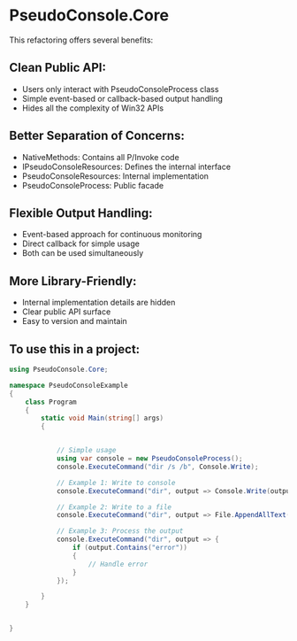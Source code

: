 # PseudoConsole.Core

This refactoring offers several benefits:

## Clean Public API:

* Users only interact with PseudoConsoleProcess class
* Simple event-based or callback-based output handling
* Hides all the complexity of Win32 APIs


## Better Separation of Concerns:

* NativeMethods: Contains all P/Invoke code
* IPseudoConsoleResources: Defines the internal interface
* PseudoConsoleResources: Internal implementation
* PseudoConsoleProcess: Public facade


## Flexible Output Handling:

* Event-based approach for continuous monitoring
* Direct callback for simple usage
* Both can be used simultaneously


## More Library-Friendly:

* Internal implementation details are hidden
* Clear public API surface
* Easy to version and maintain


## To use this in a project:

```c#
using PseudoConsole.Core;

namespace PseudoConsoleExample
{
    class Program
    {
        static void Main(string[] args)
        {


            // Simple usage
            using var console = new PseudoConsoleProcess();
            console.ExecuteCommand("dir /s /b", Console.Write);

            // Example 1: Write to console
            console.ExecuteCommand("dir", output => Console.Write(output));

            // Example 2: Write to a file
            console.ExecuteCommand("dir", output => File.AppendAllText("log.txt", output));

            // Example 3: Process the output
            console.ExecuteCommand("dir", output => {
                if (output.Contains("error"))
                {
                    // Handle error
                }
            });

        }
    }


}

```